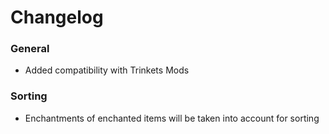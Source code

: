 # Changelog

### General
- Added compatibility with Trinkets Mods

### Sorting
- Enchantments of enchanted items will be taken into account for sorting